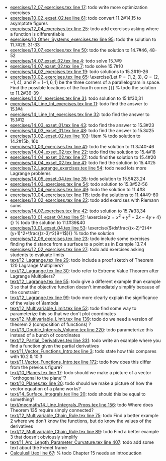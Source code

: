 * [exercises/12_07_exercises.tex line 17](../exercises/12_07_exercises.tex#L17): todo write more optimization exercises
* [exercises/10_02_exset_02.tex line 61](../exercises/10_02_exset_02.tex#L61): todo convert 11.2#14,15 to asymptote figures
* [exercises/12_04_exercises.tex line 25](../exercises/12_04_exercises.tex#L25): todo add exercises asking where a function is differentiable
* [exercises/10_Other_Systems_exercises.tex line 95](../exercises/10_Other_Systems_exercises.tex#L95): todo the solution to 11.7#29, 31-33
* [exercises/13_07_exercises.tex line 50](../exercises/13_07_exercises.tex#L50): todo the solution to 14.7#46, 48-52
* [exercises/14_07_exset_02.tex line 4](../exercises/14_07_exset_02.tex#L4): todo solve 15.7#9
* [exercises/14_07_exset_02.tex line 7](../exercises/14_07_exset_02.tex#L7): todo solve 15.7#10
* [exercises/14_02_exercises.tex line 19](../exercises/14_02_exercises.tex#L19): todo solutions to 15.2#19-26
* [exercises/10_02_exercises.tex line 65](../exercises/10_02_exercises.tex#L65): \exercise{Let $P=(1,2,3)$, $Q=(2,-1,4)$, and $R=(-1,6,1)$ be the three corners of a parallelogram in space.  Find the possible locations of the fourth corner.}{} % todo the solution to 11.2#36-39
* [exercises/14_01_exercises.tex line 31](../exercises/14_01_exercises.tex#L31): todo solution to 15.1#30,31
* [exercises/14_Line_Int_exercises.tex line 11](../exercises/14_Line_Int_exercises.tex#L11): todo find the answer to 15.1#4
* [exercises/14_Line_Int_exercises.tex line 32](../exercises/14_Line_Int_exercises.tex#L32): todo find the answer to 15.1#12
* [exercises/14_03_exset_01.tex line 43](../exercises/14_03_exset_01.tex#L43): todo find the answer to 15.3#23
* [exercises/14_03_exset_01.tex line 48](../exercises/14_03_exset_01.tex#L48): todo find the answer to 15.3#25
* [exercises/13_02_exset_02.tex line 103](../exercises/13_02_exset_02.tex#L103): \item % todo solution to 14.2#15b, 16b
* [exercises/10_03_exercises.tex line 41](../exercises/10_03_exercises.tex#L41): todo the solution to 11.3#40-46
* [exercises/14_04_exset_02.tex line 22](../exercises/14_04_exset_02.tex#L22): todo find the solution to 15.4#18
* [exercises/14_04_exset_02.tex line 27](../exercises/14_04_exset_02.tex#L27): todo find the solution to 15.4#20
* [exercises/14_04_exset_02.tex line 41](../exercises/14_04_exset_02.tex#L41): todo find the solution to 15.4#25
* [exercises/12_Lagrange_exercises.tex line 54](../exercises/12_Lagrange_exercises.tex#L54): todo need lots more Lagrange problems
* [exercises/14_05_exset_04.tex line 35](../exercises/14_05_exset_04.tex#L35): todo solution to 15.5#23,24
* [exercises/14_03_exercises.tex line 54](../exercises/14_03_exercises.tex#L54): todo solution to 15.3#52-56
* [exercises/10_04_exercises.tex line 49](../exercises/10_04_exercises.tex#L49): todo the solution to 11.4#8
* [exercises/10_04_exercises.tex line 115](../exercises/10_04_exercises.tex#L115): todo the solutions to 11.4#49-60
* [exercises/13_02_exercises.tex line 22](../exercises/13_02_exercises.tex#L22): todo add exercises with Riemann sums
* [exercises/14_07_exercises.tex line 42](../exercises/14_07_exercises.tex#L42): todo solution to 15.7#33,34
* [exercises/10_01_exset_04.tex line 51](../exercises/10_01_exset_04.tex#L51): \exercise{$z=x^2+y^2-2x-4y+4$}{} % todo the solution to 11.1#39&40
* [exercises/10_01_exset_04.tex line 53](../exercises/10_01_exset_04.tex#L53): \exercise{$\ds\frac{(x-2)^2}4+(y+1)^2+\frac{(z-3)^2}9=1$}{} % todo the solution
* [exercises/12_06_exercises.tex line 23](../exercises/12_06_exercises.tex#L23): todo include some exercises finding the distance from a surface to a point as in Example 13.7.4
* [exercises/12_02_exercises.tex line 27](../exercises/12_02_exercises.tex#L27): todo add exercises asking students to evaluate limits
* [text/12_Lagrange.tex line 29](../text/12_Lagrange.tex#L29): todo include a proof sketch of Theorem 120 Lagrange Multipliers?
* [text/12_Lagrange.tex line 30](../text/12_Lagrange.tex#L30): todo refer to Extreme Value Theorem after Lagrange Multipliers?
* [text/12_Lagrange.tex line 55](../text/12_Lagrange.tex#L55): todo give a different example than example 3 so that the objective function doesn't immediately simplify because of the constraint
* [text/12_Lagrange.tex line 99](../text/12_Lagrange.tex#L99): todo more clearly explain the significance of the value of \lambda
* [text/12_Multivariable_Limit.tex line 52](../text/12_Multivariable_Limit.tex#L52): todo find some way to parameterize this so that we don't plot coordinates
* [text/12_Multivariable_Limit.tex line 139](../text/12_Multivariable_Limit.tex#L139): todo do we need a version of theorem 2 (composition of functions) ?
* [text/13_Double_Integrals_Volume.tex line 220](../text/13_Double_Integrals_Volume.tex#L220): todo parameterize this instead of a bunch of coordinates
* [text/12_Partial_Derivatives.tex line 331](../text/12_Partial_Derivatives.tex#L331): todo write an example where you find a function given the partial derivatives
* [text/11_Vector_Functions_Intro.tex line 3](../text/11_Vector_Functions_Intro.tex#L3): todo state how this compares with 10.2 & 10.3
* [text/11_Vector_Functions_Intro.tex line 172](../text/11_Vector_Functions_Intro.tex#L172): todo how does this differ from the previous figure?
* [text/10_Planes.tex line 17](../text/10_Planes.tex#L17): todo should we make a picture of a vector ``orthogonal to the plane''?
* [text/10_Planes.tex line 20](../text/10_Planes.tex#L20): todo should we make a picture of how the vector equation of a plane works?
* [text/14_Surface_Integrals.tex line 20](../text/14_Surface_Integrals.tex#L20): todo should this be equal to something?
* [text/mecmath/14_Line_Integrals_Props.tex line 156](../text/mecmath/14_Line_Integrals_Props.tex#L156): todo Where does Theorem 135 require simply connected?
* [text/12_Multivariable_Chain_Rule.tex line 75](../text/12_Multivariable_Chain_Rule.tex#L75): todo Find a better example 2 where we don't know the functions, but do know the values of the derivatives
* [text/12_Multivariable_Chain_Rule.tex line 89](../text/12_Multivariable_Chain_Rule.tex#L89): todo Find a better example 3 that doesn't obviously simplify
* [text/11_Arc_Length_Parameter_Curvature.tex line 407](../text/11_Arc_Length_Parameter_Curvature.tex#L407): todo add some text about the Frenet frame
* [CalculusIII.tex line 67](../CalculusIII.tex#L67): % todo Chapter 15 needs an introduction
